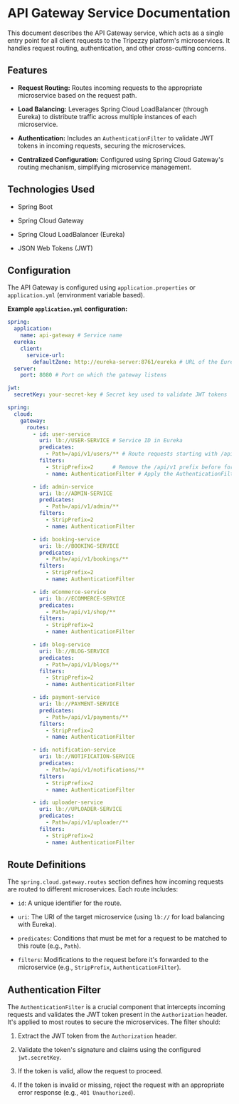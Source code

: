 # API Gateway Service Documentation

This document describes the API Gateway service, which acts as a single entry point for all client requests to the Tripezzy platform's microservices. It handles request routing, authentication, and other cross-cutting concerns.

## Features

* **Request Routing:** Routes incoming requests to the appropriate microservice based on the request path.

* **Load Balancing:** Leverages Spring Cloud LoadBalancer (through Eureka) to distribute traffic across multiple instances of each microservice.

* **Authentication:** Includes an `AuthenticationFilter` to validate JWT tokens in incoming requests, securing the microservices.

* **Centralized Configuration:** Configured using Spring Cloud Gateway's routing mechanism, simplifying microservice management.

## Technologies Used

* Spring Boot

* Spring Cloud Gateway

* Spring Cloud LoadBalancer (Eureka)

* JSON Web Tokens (JWT)

## Configuration

The API Gateway is configured using `application.properties` or `application.yml` (environment variable based).

**Example `application.yml` configuration:**

```yaml
spring:
  application:
    name: api-gateway # Service name
  eureka:
    client:
      service-url:
        defaultZone: http://eureka-server:8761/eureka # URL of the Eureka server
  server:
    port: 8080 # Port on which the gateway listens

jwt:
  secretKey: your-secret-key # Secret key used to validate JWT tokens

spring:
  cloud:
    gateway:
      routes:
        - id: user-service
          uri: lb://USER-SERVICE # Service ID in Eureka
          predicates:
            - Path=/api/v1/users/** # Route requests starting with /api/v1/users
          filters:
            - StripPrefix=2      # Remove the /api/v1 prefix before forwarding
            - name: AuthenticationFilter # Apply the AuthenticationFilter

        - id: admin-service
          uri: lb://ADMIN-SERVICE
          predicates:
            - Path=/api/v1/admin/**
          filters:
            - StripPrefix=2
            - name: AuthenticationFilter

        - id: booking-service
          uri: lb://BOOKING-SERVICE
          predicates:
            - Path=/api/v1/bookings/**
          filters:
            - StripPrefix=2
            - name: AuthenticationFilter

        - id: eCommerce-service
          uri: lb://ECOMMERCE-SERVICE
          predicates:
            - Path=/api/v1/shop/**
          filters:
            - StripPrefix=2
            - name: AuthenticationFilter

        - id: blog-service
          uri: lb://BLOG-SERVICE
          predicates:
            - Path=/api/v1/blogs/**
          filters:
            - StripPrefix=2
            - name: AuthenticationFilter

        - id: payment-service
          uri: lb://PAYMENT-SERVICE
          predicates:
            - Path=/api/v1/payments/**
          filters:
            - StripPrefix=2
            - name: AuthenticationFilter

        - id: notification-service
          uri: lb://NOTIFICATION-SERVICE
          predicates:
            - Path=/api/v1/notifications/**
          filters:
            - StripPrefix=2
            - name: AuthenticationFilter

        - id: uploader-service
          uri: lb://UPLOADER-SERVICE
          predicates:
            - Path=/api/v1/uploader/**
          filters:
            - StripPrefix=2
            - name: AuthenticationFilter
```

## Route Definitions

The `spring.cloud.gateway.routes` section defines how incoming requests are routed to different microservices. Each route includes:

* `id`: A unique identifier for the route.

* `uri`: The URI of the target microservice (using `lb://` for load balancing with Eureka).

* `predicates`: Conditions that must be met for a request to be matched to this route (e.g., `Path`).

* `filters`: Modifications to the request before it's forwarded to the microservice (e.g., `StripPrefix`, `AuthenticationFilter`).

## Authentication Filter

The `AuthenticationFilter` is a crucial component that intercepts incoming requests and validates the JWT token present in the `Authorization` header. It's applied to most routes to secure the microservices. The filter should:

1.  Extract the JWT token from the `Authorization` header.

2.  Validate the token's signature and claims using the configured `jwt.secretKey`.

3.  If the token is valid, allow the request to proceed.

4.  If the token is invalid or missing, reject the request with an appropriate error response (e.g., `401 Unauthorized`).